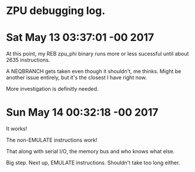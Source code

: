 # ZPU debugging log.

# Sat May 13 03:37:01 -00 2017
At this point, my REB zpu_phi binary runs more or less
sucessful until about 2635 instructions.

A NEQBRANCH gets taken even though it shouldn't, me thinks.
Might be another issue entirely, but it's the closest I have right now.

More investigation is definitly needed.

# Sun May 14 00:32:18 -00 2017
It works!

The non-EMULATE instructions work!

That along with serial I/O, the memory bus and who knows what else.

Big step. Next up, EMULATE instructions. Shouldn't take too long either.